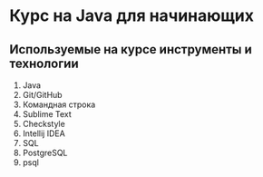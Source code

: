 # Курс на Java для начинающих

## Используемые на курсе инструменты и технологии

1. Java
1. Git/GitHub
1. Командная строка
1. Sublime Text
1. Checkstyle
1. Intellij IDEA
1. SQL
1. PostgreSQL
1. psql
